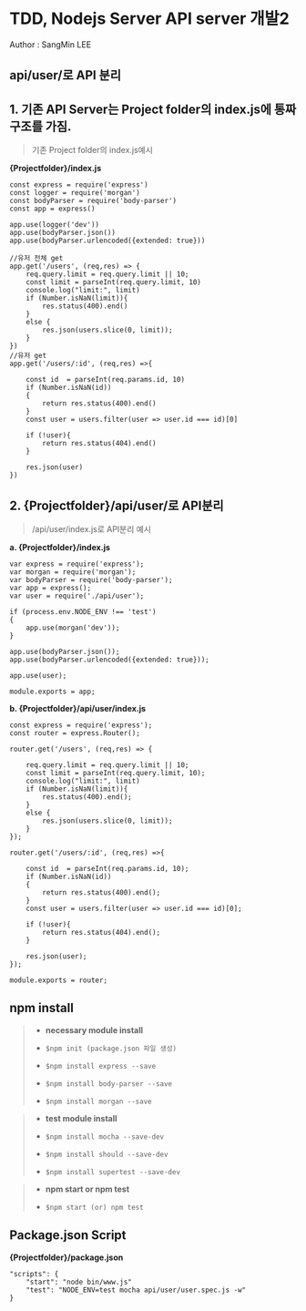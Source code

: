 TDD, Nodejs Server API server 개발2
==================================
Author : SangMin LEE

api/user/로 API 분리
--------------------

## 1. 기존 API Server는 Project folder의 index.js에 통짜구조를 가짐. ##

>  기존 Project folder의 index.js예시 

**{Projectfolder}/index.js**


    const express = require('express')
    const logger = require('morgan')
    const bodyParser = require('body-parser')
    const app = express()

    app.use(logger('dev'))
    app.use(bodyParser.json())
    app.use(bodyParser.urlencoded({extended: true}))

    //유저 전체 get
    app.get('/users', (req,res) => {
        req.query.limit = req.query.limit || 10;
        const limit = parseInt(req.query.limit, 10)
        console.log("limit:", limit)
        if (Number.isNaN(limit)){
            res.status(400).end()
        }
        else {
            res.json(users.slice(0, limit));
        }
    })
    //유저 get
    app.get('/users/:id', (req,res) =>{

        const id  = parseInt(req.params.id, 10)
        if (Number.isNaN(id))
        {
            return res.status(400).end()
        }
        const user = users.filter(user => user.id === id)[0]

        if (!user){
            return res.status(404).end()
        }

        res.json(user)
    })


## 2. {Projectfolder}/api/user/로 API분리 ##

> /api/user/index.js로 API분리 예시

**a. {Projectfolder}/index.js**


    var express = require('express');
    var morgan = require('morgan');
    var bodyParser = require('body-parser');
    var app = express();
    var user = require('./api/user');

    if (process.env.NODE_ENV !== 'test')
    {
        app.use(morgan('dev'));
    }

    app.use(bodyParser.json());
    app.use(bodyParser.urlencoded({extended: true}));

    app.use(user);

    module.exports = app;


**b. {Projectfolder}/api/user/index.js**

    const express = require('express');
    const router = express.Router();

    router.get('/users', (req,res) => {

        req.query.limit = req.query.limit || 10;
        const limit = parseInt(req.query.limit, 10);
        console.log("limit:", limit)
        if (Number.isNaN(limit)){
            res.status(400).end();
        }
        else {
            res.json(users.slice(0, limit));
        }
    });

    router.get('/users/:id', (req,res) =>{

        const id  = parseInt(req.params.id, 10);
        if (Number.isNaN(id))
        {
            return res.status(400).end();
        }
        const user = users.filter(user => user.id === id)[0];

        if (!user){
            return res.status(404).end();
        }

        res.json(user);
    });

    module.exports = router;



## npm install ##
> - **necessary module install**
> -     $npm init (package.json 파일 생성) 
> -     $npm install express --save
> -     $npm install body-parser --save
> -     $npm install morgan --save

> - **test module install** 
> -     $npm install mocha --save-dev
> -     $npm install should --save-dev
> -     $npm install supertest --save-dev

> - **npm start or npm test**
> -     $npm start (or) npm test

## Package.json Script ##

**{Projectfolder}/package.json**   

    "scripts": {
        "start": "node bin/www.js"
        "test": "NODE_ENV=test mocha api/user/user.spec.js -w"
    }

